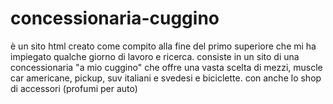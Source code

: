 # concessionaria-cuggino
è un sito html creato come compito alla fine del primo superiore che mi ha impiegato 
qualche giorno di lavoro e ricerca.
consiste in un sito di una concessionaria "a mio cuggino" che offre una vasta scelta 
di mezzi, muscle car americane, pickup, suv italiani e svedesi e biciclette. 
con anche lo shop di accessori (profumi per auto)
